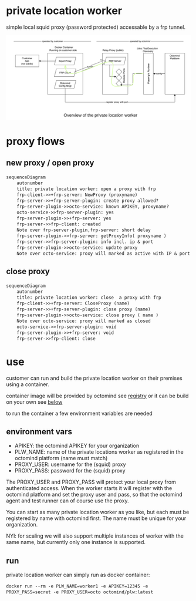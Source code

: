 # private location worker

simple local squid proxy (password protected) accessable by a frp tunnel.

![plw overview](/images/plw-overview.png)

# proxy flows

## new proxy / open proxy

```mermaid
sequenceDiagram
    autonumber
    title: private location worker: open a proxy with frp
    frp-client->>+frp-server: NewProxy (proxyname)
    frp-server->>+frp-server-plugin: create proxy allowed?
    frp-server-plugin->>octo-service: known APIKEY, proxyname?
    octo-service->>frp-server-plugin: yes
    frp-server-plugin->>+frp-server: yes
    frp-server->>frp-client: created
    Note over frp-server-plugin,frp-server: short delay
    frp-server-plugin->>frp-server: getProxyInfo( proxyname )
    frp-server->>frp-server-plugin: info incl. ip & port
    frp-server-plugin->>octo-service: update proxy
    Note over octo-service: proxy will marked as active with IP & port
```

## close proxy

```mermaid
sequenceDiagram
    autonumber
    title: private location worker: close  a proxy with frp
    frp-client->>+frp-server: CloseProxy (name)
    frp-server->>+frp-server-plugin: close proxy (name)
    frp-server-plugin->>octo-service: close proxy ( name )
    Note over octo-service: proxy will marked as closed
    octo-service->>frp-server-plugin: void
    frp-server-plugin->>+frp-server: void
    frp-server->>frp-client: close
```

# use

customer can run and build the private location worker on their premises using a container.

container image will be provided by octomind see [registry](https://hub.docker.com) or it can be build on your own see [below](#build)

to run the container a few environment variables are needed
## environment vars

- APIKEY: the octomind APIKEY for your organization
- PLW_NAME: name of the private locations worker as registered in the octomind platform (name must match)
- PROXY_USER: username for the (squid) proxy
- PROXY_PASS: password for the (squid) proxy

The PROXY_USER and PROXY_PASS will protect your local proxy from authenticated access. When the worker starts it will register with the octomind platform and set the proxy user and pass, so that the octomind agent and test runner can of course use the proxy.

You can start as many private location worker as you like, but each must be registered by name with octomind first. The name must
be unique for your organization.

NYI: for scaling we will also support multiple instances of worker with the same name, but currently only one instance is supported.

## run

private location worker can simply run as docker container:
```
docker run --rm -e PLW_NAME=worker1 -e APIKEY=12345 -e PROXY_PASS=secret -e PROXY_USER=octo octomind/plw:latest
```

